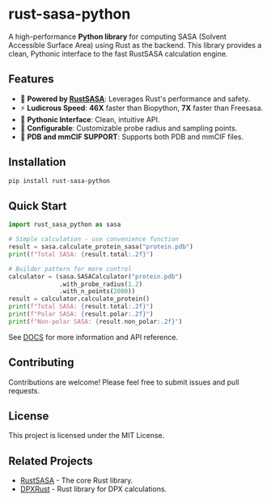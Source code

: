 # rust-sasa-python

A high-performance **Python library** for computing SASA (Solvent Accessible Surface Area) using Rust as the backend. This library provides a clean, Pythonic interface to the fast RustSASA calculation engine.

## Features

- 🦀 **Powered by [RustSASA](https://github.com/maxall41/RustSASA)**: Leverages Rust's performance and safety.
- ⚡️ **Ludicrous Speed**: **46X** faster than Biopython, **7X** faster than Freesasa.
- 🐍 **Pythonic Interface**: Clean, intuitive API.
- 🔧 **Configurable**: Customizable probe radius and sampling points.
- 📁 **PDB and mmCIF SUPPORT**: Supports both PDB and mmCIF files.

## Installation

```bash
pip install rust-sasa-python
```

## Quick Start

```python
import rust_sasa_python as sasa

# Simple calculation - use convenience function
result = sasa.calculate_protein_sasa("protein.pdb")
print(f"Total SASA: {result.total:.2f}")

# Builder pattern for more control
calculator = (sasa.SASACalculator("protein.pdb")
              .with_probe_radius(1.2)
              .with_n_points(2000))
result = calculator.calculate_protein()
print(f"Total SASA: {result.total:.2f}")
print(f"Polar SASA: {result.polar:.2f}")
print(f"Non-polar SASA: {result.non_polar:.2f}")
```

See [DOCS](https://github.com/maxall41/rust-sasa-python/blob/main/DOCS.md) for more information and API reference.

## Contributing

Contributions are welcome! Please feel free to submit issues and pull requests.

## License

This project is licensed under the MIT License.

## Related Projects

- [RustSASA](https://github.com/maxall41/RustSASA) - The core Rust library.
- [DPXRust](https://github.com/maxall41/DPXRust) - Rust library for DPX calculations.
